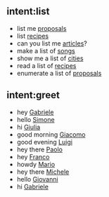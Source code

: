 ## intent:list
- list me [proposals](contents)
- list [recipes](contents)
- can you list me [articles](contents)?
- make a list of [songs](contents)
- show me a list of [cities](contents)
- read a list of [recipes](contents)
- enumerate a list of [proposals](contents)

## intent:greet
- hey [Gabriele](name)
- hello [Simone](name)
- hi [Giulia](name)
- good morning [Giacomo](name)
- good evening [Luigi](name)
- hey there [Paolo](name)
- hey [Franco](name)
- howdy [Mario](name)
- hey there [Michele](name)
- hello [Giovanni](name)
- hi [Gabriele](name)